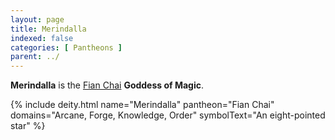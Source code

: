 ```yaml
---
layout: page
title: Merindalla
indexed: false
categories: [ Pantheons ]
parent: ../
---
```

**Merindalla** is the [Fian Chai](../fian_chai/) **Goddess of Magic**.

{% include deity.html name="Merindalla"
pantheon="Fian Chai"
domains="Arcane, Forge, Knowledge, Order" symbolText="An eight-pointed star"
%}